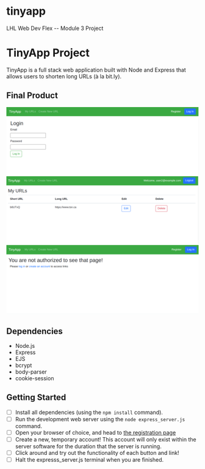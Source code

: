 # tinyapp
LHL Web Dev Flex -- Module 3 Project
# TinyApp Project

TinyApp is a full stack web application built with Node and Express that allows users to shorten long URLs (à la bit.ly).

## Final Product

!["Login Page"](https://github.com/b1u3too/tinyapp/blob/main/docs/login.png)
!["Your URLS"](https://github.com/b1u3too/tinyapp/blob/main/docs/your-urls.png)
!["Uh oh, those aren't your URLS!"](https://github.com/b1u3too/tinyapp/blob/main/docs/not-authorized.png)
## Dependencies

- Node.js
- Express
- EJS
- bcrypt
- body-parser
- cookie-session


## Getting Started

- [ ] Install all dependencies (using the `npm install` command).
- [ ] Run the development web server using the `node express_server.js` command.
- [ ] Open your browser of choice, and head to [the registration page](http://localhost:8080/register)
- [ ] Create a new, temporary account! This account will only exist within the server software for the duration that the server is running. 
- [ ] Click around and try out the functionality of each button and link! 
- [ ] Halt the expresss_server.js terminal when you are finished.
